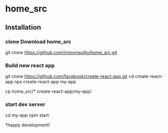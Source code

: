 # home_src

## Installation

### clone Download home_src
git clone https://github.com/jrmronquillo/home_src.git

### Build new react app
git clone https://github.com/facebook/create-react-app.git
cd create-react-app
npx create-react-app my-app


cp home_src/* create-react-app/my-app/


### start dev server

cd my-app
npm start

*happy development!